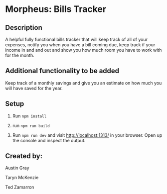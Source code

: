 # Morpheus: Bills Tracker

## Description

A helpful fully functional bills tracker that will keep track of all of your expenses, notify you when you have a bill coming due, keep track if your income in and and out and show you how much room you have to work with for the month.

## Additional functionality to be added

Keep track of a monthly savings and give you an estimate on how much you will have saved for the year.

## Setup

1. Run `npm install`

2. run `npm run build`

3. Run `npm run dev` and visit
   [http://localhost:1313/](http://localhost:1313/) in your browser. Open up
   the console and inspect the output.
   
## Created by:
Austin Gray

Taryn McKenzie

Ted Zamarron 


